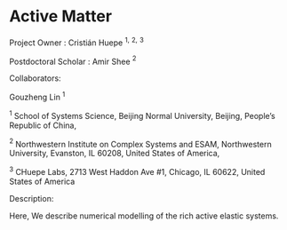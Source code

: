 # Active Matter

Project Owner : Cristián Huepe $^{1,}$ $^{2,}$ $^3$

Postdoctoral Scholar : Amir Shee $^2$

Collaborators: 

Gouzheng Lin $^1$




$^1$ School of Systems Science, Beijing Normal University, Beijing, People’s Republic of China,

$^2$ Northwestern Institute on Complex Systems and ESAM, Northwestern University, Evanston, IL 60208, United States of America,

$^3$ CHuepe Labs, 2713 West Haddon Ave #1, Chicago, IL 60622, United States of America

Description:

Here, We describe numerical modelling of the rich active elastic systems.

